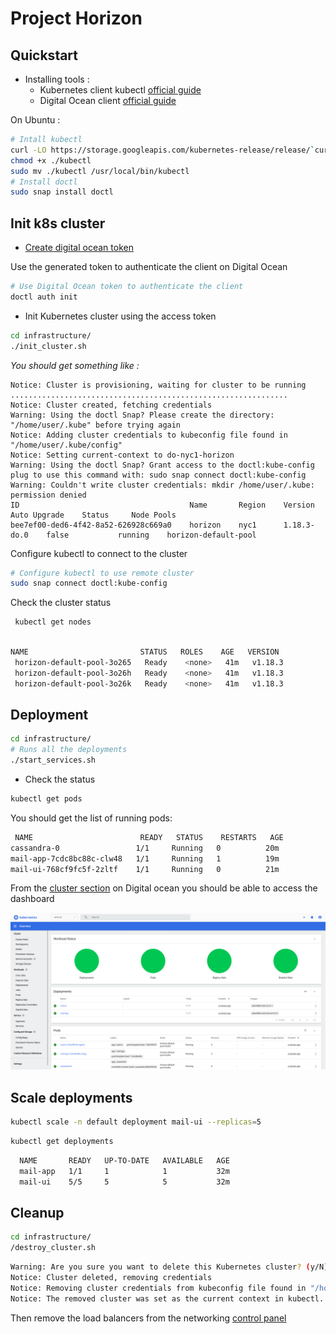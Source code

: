 # Project Horizon

## Quickstart

- Installing tools :
  - Kubernetes client kubectl  [official guide](https://kubernetes.io/docs/tasks/tools/install-kubectl/)
  - Digital Ocean client [official guide](https://github.com/digitalocean/doctl#installing-doctl)

 On Ubuntu : 
```sh
# Intall kubectl
curl -LO https://storage.googleapis.com/kubernetes-release/release/`curl -s https://storage.googleapis.com/kubernetes-release/release/stable.txt`/bin/linux/amd64/kubectl
chmod +x ./kubectl
sudo mv ./kubectl /usr/local/bin/kubectl
# Install doctl
sudo snap install doctl
```


## Init k8s cluster

- [Create digital ocean token](https://www.digitalocean.com/docs/apis-clis/api/create-personal-access-token/)
 
 Use the generated token to authenticate the client on Digital Ocean
```sh
# Use Digital Ocean token to authenticate the client
doctl auth init
```
- Init Kubernetes cluster using the access token 

```sh
cd infrastructure/
./init_cluster.sh 
```

*You should get something like :*
```
Notice: Cluster is provisioning, waiting for cluster to be running
..............................................................
Notice: Cluster created, fetching credentials
Warning: Using the doctl Snap? Please create the directory: "/home/user/.kube" before trying again
Notice: Adding cluster credentials to kubeconfig file found in "/home/user/.kube/config"
Notice: Setting current-context to do-nyc1-horizon
Warning: Using the doctl Snap? Grant access to the doctl:kube-config plug to use this command with: sudo snap connect doctl:kube-config
Warning: Couldn't write cluster credentials: mkdir /home/user/.kube: permission denied
ID                                      Name       Region    Version        Auto Upgrade    Status     Node Pools
bee7ef00-ded6-4f42-8a52-626928c669a0    horizon    nyc1      1.18.3-do.0    false           running    horizon-default-pool
```

Configure kubectl to connect to the cluster
```sh
# Configure kubectl to use remote cluster
sudo snap connect doctl:kube-config
```
Check the cluster status
```sh
 kubectl get nodes
```
```sh

NAME                         STATUS   ROLES    AGE   VERSION
 horizon-default-pool-3o265   Ready    <none>   41m   v1.18.3
 horizon-default-pool-3o26h   Ready    <none>   41m   v1.18.3
 horizon-default-pool-3o26k   Ready    <none>   41m   v1.18.3
```
## Deployment

```sh
cd infrastructure/
# Runs all the deployments
./start_services.sh 
```
- Check the status

```sh
kubectl get pods
```
You should get the list of running pods:
```sh
 NAME                        READY   STATUS    RESTARTS   AGE
cassandra-0                 1/1     Running   0          20m
mail-app-7cdc8bc88c-clw48   1/1     Running   1          19m
mail-ui-768cf9fc5f-2zltf    1/1     Running   0          21m
```
From the [cluster section](https://cloud.digitalocean.com/kubernetes/clusters) on Digital ocean you should be able to access the dashboard

![](docs/k8s_dashboard.png)

## Scale deployments 
```sh
kubectl scale -n default deployment mail-ui --replicas=5
```

```sh
kubectl get deployments
```
```sh
  NAME       READY   UP-TO-DATE   AVAILABLE   AGE
  mail-app   1/1     1            1           32m
  mail-ui    5/5     5            5           32m
```

## Cleanup
```sh
cd infrastructure/ 
/destroy_cluster.sh 
```

```sh
Warning: Are you sure you want to delete this Kubernetes cluster? (y/N) ? y
Notice: Cluster deleted, removing credentials
Notice: Removing cluster credentials from kubeconfig file found in "/home/user/.kube/config"
Notice: The removed cluster was set as the current context in kubectl. Run `kubectl config get-contexts` to see a list of other contexts you can use, and `kubectl config set-context` to specify a new one."
```
Then remove the load balancers from the networking [control panel](https://cloud.digitalocean.com/networking/load_balancers)
